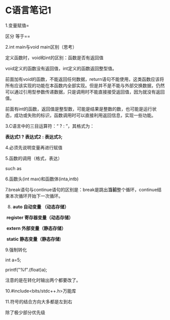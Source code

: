 # C语言笔记1

1.变量赋值=

区分  等于==

2.int main与void main区别（思考）

定义函数时，void和int的区别：函数是否有返回值

void定义的函数没有返回值，int定义的函数返回整型值。

前面加有void的函数，不能返回任何数据，return语句不能使用，这类函数应该将所有应该实现的功能在本函数内全部实现。但是并不是不能与外部交换数据，仍然可以通过引用型参数传递数据，只是调用时不能直接接受返回值，因为就没有返回值。

前面有int的函数，返回值是整型数，可能是结果是整数的数，也可能是运行状态，成功或失败的标识，函数调用时可以直接利用返回信息，实现一些功能。

3.C语言中的三目运算符：“  ?  :  ”，其格式为：

 **表达式1 ? 表达式2 : 表达式3;** 

4.必须先说明变量再进行赋值

5.函数的调用（格式，表达）

 such as 

6.函数头(int max)和函数体(inta,intb)

7.break语句与continue语句的区别是：break是跳出**当前**整个循环，continue结束本次循环开始下一次循环。

8.  **auto     自动变量 （动态存储）**

​    **register   寄存器变量（动态存储）**

​    **extern    外部变量（静态存储）**

​    **static     静态变量（静态存储**)

9.强制转化

int a=5;

printf("%f".(float)a);

注意的是在转化时输出两个都要改了。

10.\#include<bits/stdc++.h>万能库

11.符号的结合方向大多都是左到右

除了极少部分优先级

